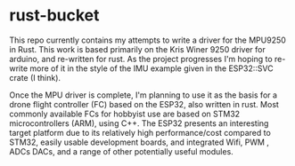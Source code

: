# rust-bucket

This repo currently contains my attempts to write a driver for the MPU9250 in Rust. This work is based primarily on the Kris Winer 9250 driver for arduino, and re-written for rust. As the project progresses I'm hoping to re-write more of it in the style of the IMU example given in the ESP32::SVC crate (I think).

Once the MPU driver is complete, I'm planning to use it as the basis for a drone flight controller (FC) based on the ESP32, also written in rust. Most commonly available FCs for hobbyist use are based on STM32 microcontrollers (ARM), using C++. The ESP32 presents an interesting target platform due to its relatively high performance/cost compared to STM32, easily usable development boards, and integrated Wifi, PWM , ADCs DACs, and a range of other potentially useful modules.
